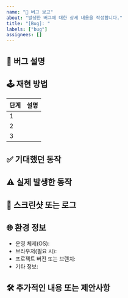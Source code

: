 ```yaml
---
name: "🐞 버그 보고"
about: "발생한 버그에 대한 상세 내용을 작성합니다."
title: "[Bug]: "
labels: ["bug"]
assignees: []
---
```


## 📝 버그 설명

<!-- 버그에 대해 간단하면서도 명확하게 설명해주세요. -->

## 🕹️ 재현 방법

| 단계 | 설명 |
| ---- | ---- |
| 1    | |
| 2    | |
| 3    | |

## ✅ 기대했던 동작

<!-- 버그가 없었다면 예상되는 올바른 동작은 무엇인가요? -->

## ⚠️ 실제 발생한 동작

<!-- 실제 나타난 버그의 결과를 자세히 설명하세요. -->

## 📸 스크린샷 또는 로그

<!-- 문제가 나타나는 화면 캡쳐 또는 로그를 첨부해주세요. 필수로 넣어주세요. -->

## 🌐 환경 정보

- 운영 체제(OS): 
- 브라우저(필요 시): 
- 프로젝트 버전 또는 브랜치: 
- 기타 정보:

## 🛠️ 추가적인 내용 또는 제안사항

<!-- 버그에 대한 추가적인 정보나 제안사항이 있다면 작성해주세요. -->
